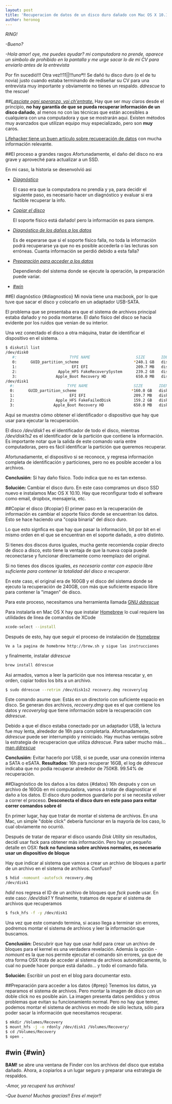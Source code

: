```yaml
---
layout: post
title: 'Recuperacion de datos de un disco duro dañado con Mac OS X 10.10 Yosemite'
author: heronog
---
```

_RING!_

_-Bueno?_

_-Hola amor! oye, me puedes ayudar? mi computadora no prende, aparece un simbolo de
prohibido en la pantalla y me urge sacar lo de mi CV para enviarlo antes de la
entrevista_

<!--more-->

Por fin sucedió!!! Otra vez!!11||!!!unoª!! Se dañó tu disco duro (o el de
tu novia) justo cuando estaba terminando de rediseñar su CV para una
entrevista muy importante y obviamente no tienes un respaldo. _ddrescue_ to the rescue!


##[_Lasciate ogni speranza, voi ch'entrate._](https://www.google.com/?gws_rd=ssl#q=lasciate+ogni+speranza+voi+ch'entrate)
Hay que ser muy claros desde el principio, __no hay garantía de que se pueda recuperar
información de un disco dañado__, al menos no con las técnicas que están accesibles
a cualquiera con una computadora y que se mostrarán aqui. Existen métodos muy
avanzados que utilizan equipo muy especializado, pero son **muy** caros.

[Lifehacker tiene un buen artículo sobre recuperación de datos](http://lifehacker.com/5982339/diy-data-recovery-tricks-for-when-your-hard-drive-goes-belly-up)
con mucha información relevante.

##El proceso a grandes rasgos
Afortunadamente, el daño del disco no era grave y aproveché para actualizar a un SSD.

En mi caso, la historia se desenvolvió asi

* [_Diagnóstico_](#diagnostico)

  El caso era que la computadora no prendía y ya, para decidir el siguiente paso,
  es necesario hacer un diagnóstico y evaluar si era factible recuperar la info.
* [_Copiar el disco_](#copiar)

  El soporte físico está dañado! pero la información es para siempre.
* [_Diagnóstico de los daños a los datos_](#datos)

  Es de esperarse que si el soporte físico falla, no toda la información podrá
  recuperarse ya que no es posible accederla o las lecturas son erróneas.
  Cuanta información se perdió debido a esta falla?
* [_Preparación para acceder a los datos_](#prep)

  Dependiendo del sistema donde se ejecute la operación, la preparación puede variar.
* [_#win_](#win)

##El diagnóstico {#diagnostico}
Mi novia tiene una macbook, por lo que tuve que sacar el disco y colocarlo en un
adaptador USB-SATA.

El problema que se presentaba era que el sistema de archivos principal estaba dañado y no podia
montarse. El daño físico del disco se hacía evidente por los ruidos que venian de
su interior.

Una vez conectado el disco a otra máquina, tratar de identificar el dispositivo
en el sistema.

~~~~ bash
$ diskutil list
/dev/disk0
   #:                       TYPE NAME                    SIZE       IDENTIFIER
   0:      GUID_partition_scheme                        *240.1 GB   disk0
   1:                        EFI EFI                     209.7 MB   disk0s1
   2:                  Apple_HFS FakeRecoverySystem      239.2 GB   disk0s2
   3:                 Apple_Boot Recovery HD             650.0 MB   disk0s3
/dev/disk1
  #:                       TYPE NAME                    SIZE       IDENTIFIER
  0:      GUID_partition_scheme                        *160.0 GB   disk1
  1:                        EFI EFI                     209.7 MB   disk1s1
  2:                  Apple_HFS FakeFailedDisk          159.2 GB   disk1s2
  3:                 Apple_Boot Recovery HD             650.0 MB   disk1s3
~~~~

Aqui se muestra cómo obtener el identificador o dispositivo que hay que usar
para ejecutar la recuperación.

El disco _/dev/disk1_ es el identificador de todo el disco, mientras _/dev/disk1s2_
es el identificador de la partición que contiene la información. Es importante notar
que la salida de este comando varia entre computadoras, pero es fácil identificar
la partición que queremos recuperar.

Afortunadamente, el dispositivo si se reconoce, y regresa información completa de
identificación y particiones, pero no es posible acceder a los archivos.

__Conclusión:__ Si hay daño físico. Todo indica que no es tan extenso.

__Solución:__ Cambiar el disco duro. En este caso compramos un disco SSD nuevo e
instalamos Mac OS X 10.10. Hay que reconfigurar todo el software como
email, dropbox, mensajeria, etc.

##Copiar el disco {#copiar}
El primer paso en la recuperación de información es cambiar el soporte físico donde
se encuentran los datos. Esto se hace haciendo una "copia binaria" del disco duro.

Lo que esto signfica es que hay que pasar la información, bit por bit en el mismo
orden en el que se encuentran en el soporte dañado, a otro distinto.

Si tienes dos discos duros iguales, mucha gente recomienda copiar directo de disco
a disco, esto tiene la ventaja de que la nueva copia puede reconectarse y funcionar
directamente como reemplazo del original.

Si no tienes dos discos iguales, _es necesario contar con espacio libre suficiente
para contener la totalidad del disco a recuperar_.

En este caso, el original era de 160GB y el disco del sistema donde se ejecuto la
recuperación de 240GB, con más que suficiente espacio libre para contener la "imagen"
de disco.

Para este proceso, necesitamos una herramienta llamada [GNU _ddrescue_](http://www.gnu.org/software/_ddrescue_/)

Para instalarla en Mac OS X hay que instalar [Homebrew](http://brew.sh) lo cual
requiere las utilidades de linea de comandos de XCode

~~~ bash
xcode-select --install
~~~

Después de esto, hay que seguir el proceso de instalación de [Homebrew](http://brew.sh)

~~~
Ve a la pagina de homebrew http://brew.sh y sigue las instrucciones
~~~

y finalmente, instalar _ddrescue_

~~~~ bash
brew install ddrescue
~~~~

Asi armados, vamos a leer la partición que nos interesa rescatar y, en orden, copiar
todos los bits a un archivo.

~~~~ bash
$ sudo ddrescue --retrim /dev/disk1s2 recovery.dmg recoverylog
~~~~
Este comando asume que: Estás en un directorio con suficiente espacio en disco.
Se generan dos archivos, _recovery.dmg_ que es el que contiene los datos y _recoverylog_
que tiene información sobre la recuperación con _ddrescue_.

Debido a que el disco estaba conectado por un adaptador USB, la lectura fue muy
lenta, alrededor de 16h para completarla. Afortunadamente, _ddrescue_ puede ser
interrumpido y reiniciado. Hay muchas ventajas sobre la estrategia de recuperacion
que utiliza _ddrescue_. Para saber mucho más... [man _ddrescue_](https://www.gnu.org/software/ddrescue/manual/ddrescue_manual.html)

__Conclusión:__ Evitar hacerlo por USB, si se puede, usar una conexión interna a
SATA o eSATA.
__Resultados:__ 16h para recuperar 16GB, el log de _ddrescue_ indicaba que no podia
recuperar alrededor de 750KB. 99.54% de recuperación.

##Diagnóstico de los daños a los datos {#datos}
16h después y con un archivo de 160Gb en mi computadora, vamos a tratar de diagnosticar
el daño a los datos. El disco duro podemos guardarlo por si se necesita volver a
correr el proceso. __Desconecta el disco duro en este paso para evitar correr comandos
sobre él__

En primer lugar, hay que tratar de montar el sistema de archivos. En una Mac, un
simple "doble click" debería funcionar en la mayoría de los caso, lo cual obviamente
no ocurrió.

Después de tratar de reparar el disco usando _Disk Utility_ sin resultados, decidí
usar fsck para obtener más información. Pero hay un pequeño detalle en OSX: __fsck__ __no funciona
sobre archivos normales, es necesario usar un dispositivo de bloque__

Hay que indicar al sistema que vamos a crear un archivo de bloques a partir de un
archivo en el sistema de archivos. Confuso?

~~~ bash
$ hdid -nomount -autofsck recovery.dmg 
/dev/disk1 
~~~

_hdid_ nos regresa el ID de un archivo de bloques que _fsck_ puede usar. En este caso: _/dev/disk1_
Y finalmente, tratamos de reparar el sistema de archivos que recuperamos

~~~ bash
$ fsck_hfs -f -y /dev/disk1
~~~

Una vez que este comando termina, si acaso llega a terminar sin errores, podremos
montar el sistema de archivos y leer la información que buscamos.

__Conclusión:__ Descubrir que hay que usar _hdid_ para crear un archivo de bloques
para el kernel es una verdadera revelación. Además la opción _-nomount_ es la que
nos permite ejecutar el comando sin errores, ya que de otra forma OSX trata de acceder
al sistema de archivos automáticamente, lo cual no puede hacer porque está dañado... y todo
el comando falla.

__Solución:__ Escribir un post en el blog para documentar esto.

##Preparación para acceder a los datos {#prep}
Tenemos los datos, ya reparamos el sistema de archivos. Pero montar la imagen
de disco con un doble click no es posible aún. La imagen presenta datos perdidos y
otros problemas que evitan su funcionamiento normal. Pero no hay que temer, podemos
montar el sistema de archivos en modo de sólo lectura, sólo para poder sacar la 
información que necesitamos recuperar.

~~~~ bash
$ mkdir /Volumes/Recovery
$ mount_hfs -j -o rdonly /dev/disk1 /Volumes/Recovery/
$ cd /Volumes/Recovery
$ open .
~~~~

## #win {#win}  
__BAM!__ se abre una ventana de Finder con los archivos del disco que estaba
dañado. Ahora, a copiarlos a un lugar seguro y preparar una estrategia de respaldos.

_-Amor, ya recuperé tus archivos!_

_-Que bueno! Muchas gracias!! Eres el mejor!!_